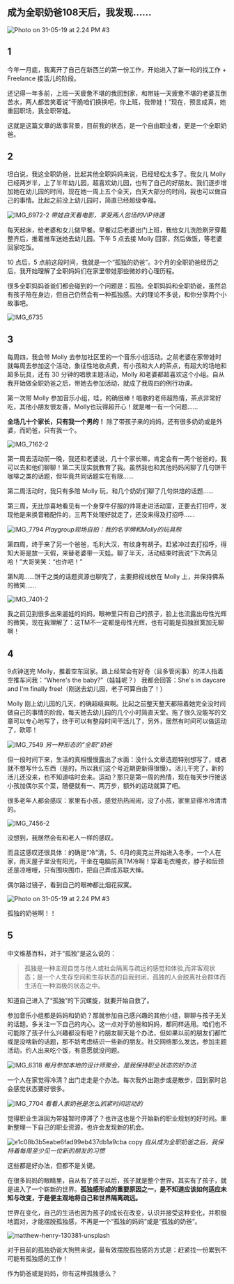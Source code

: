 ## 成为全职奶爸108天后，我发现……

![Photo on 31-05-19 at 2.24 PM #3](https://i.imgur.com/XLgtVSm.jpg)

## 1
今年一月底，我离开了自己在新西兰的第一份工作，开始进入了新一轮的找工作 + Freelance 接活儿的阶段。

还记得一年多前，上班一天疲惫不堪的我回到家，和带娃一天疲惫不堪的老婆互倒苦水，两人都苦笑着说“干脆咱们换换吧，你上班，我带娃！”现在，预言成真，她重回职场，我全职带娃。

这就是这篇文章的故事背景，目前我的状态，是一个自由职业者，更是一个全职奶爸。

## 2
坦白说，我这全职奶爸，比起其他全职妈妈来说，已经轻松太多了。我女儿 Molly 已经两岁半，上了半年幼儿园，超喜欢幼儿园，也有了自己的好朋友。我们逐步增加她在幼儿园的时间，现在她一周上五个全天，白天大部分的时间，我也可以做自己的事情。比起之前没上幼儿园时，简直已经超级幸福。

![IMG_6972-2](https://i.imgur.com/0rpIoDG.jpg)
*带娃白天看电影，享受两人包场的VIP待遇*

每天起床，给老婆和女儿做早餐。早餐过后老婆出门上班，我给女儿洗脸刷牙穿戴整齐后，推着推车送她去幼儿园。下午 5 点去接 Molly 回家，然后做饭，等老婆回家吃饭。

10 点后，5 点前这段时间，我就是一个“孤独的奶爸”。3个月的全职奶爸经历之后，我开始理解了全职妈妈们在家里带娃那些微妙的心理历程。

很多全职妈妈爸爸们都会碰到的一个问题是：孤独。全职妈妈和全职奶爸，虽然总有孩子陪在身边，但自己仍然会有一种孤独感。大的理论不多说，和你分享两个小故事吧。

![IMG_6735](https://i.imgur.com/uxNdPds.jpg)



## 3

每周四，我会带 Molly 去参加社区里的一个音乐小组活动。之前老婆在家带娃时就每周去参加这个活动，象征性地收点费，有小孩和大人的茶点，有超大的场地和超多玩具，还有 30 分钟的唱歌主题活动，Molly 和老婆都超喜欢这个小组。自从我开始做全职奶爸之后，带她去参加活动，就成了我周四的例行功课。

第一次带 Molly 参加音乐小组，哇，的确很棒！唱歌的老师超热情，茶点非常好吃，其他小朋友很友善，Molly也玩得超开心！就是唯一有一个问题……

**全场几十个家长，只有我一个男的！** 除了带孩子来的妈妈，还有很多奶奶或是外婆，而奶爸，只有我一个。

![IMG_7162-2](https://i.imgur.com/5ZYIAkU.jpg)

第一周去活动前一晚，我还和老婆说，几十个家长嘛，肯定会有一两个爸爸的，我可以去和他们聊聊！第二天现实就教育了我。虽然我也和其他妈妈闲聊了几句饼干咖啡之类的话题，但毕竟共同话题实在有限……

第二周活动时，我只有多陪 Molly 玩，和几个奶奶们聊了几句烘焙的话题……

第三周，无比惊喜地看见有一个身穿牛仔服的帅哥走进活动室，正要去打招呼，发现他是来换音箱配件的，三两下处理好就走了，还没来得及打招呼……

![IMG_7794](https://i.imgur.com/T5RXqXh.jpg)
*Playgroup现场自拍：我的名字牌和Molly的玩具熊*

第四周，终于来了另一个爸爸，毛利大汉，有纹身有胡子。赶紧冲过去打招呼，得知大哥是放一天假，来替老婆带一天娃。聊了半天，活动结束时我说“下次再见哈！”大哥笑笑：“也许吧！”

第N周……饼干之类的话题资源也聊完了，主要把视线放在 Molly 上，并保持佛系的微笑……

![IMG_7401-2](https://i.imgur.com/Ygq7D13.jpg)

我之前见到很多出来遛娃的妈妈，眼神里只有自己的孩子，脸上也流露出母性光辉的微笑，现在我理解了：这TM不一定都是母性光辉，也有可能是孤独寂寞加无聊啊！

## 4

9点钟送完 Molly，推着空车回家。路上经常会有好奇（且多管闲事）的洋人指着空推车问我：“Where's the baby?”（娃娃呢？） 我都会回答：She's in daycare and I'm finally free!（刚送去幼儿园，老子可算自由了！）

Molly 刚上幼儿园的几天，的确超级爽啊。比起之前整天整天都陪着她完全没时间做自己的事情的阶段，每天她去幼儿园的几个小时简直天堂。拖了很久没能写的文章可以专心地写了，终于可以有整段时间干活儿了，另外，居然有时间可以做运动了，欧耶！

![IMG_7549](https://i.imgur.com/8eAZMAT.jpg)
*另一种形态的“全职”奶爸*

但一段时间下来，生活的真相慢慢露出了水面：没什么文章选题特别想写了，或者就不想写什么东西（是的，所以我们这个号近期更新得很慢）。活儿干完了，新的活儿还没来，也不知道啥时会来。运动？那只是第一周的热情，现在每天步行接送小孩加偶尔买个菜，随便就有一、两万步，额外的运动就算了吧。

很多老年人都会感叹：家里有小孩，感觉热热闹闹，没了小孩，家里显得冷冷清清的。

![IMG_7456-2](https://i.imgur.com/ioa0zYo.jpg)

没想到，我居然会有和老人一样的感叹。

而且这感叹还很具体：的确是“冷”清，5、6月的奥克兰开始进入冬季，一个人在家，雨天屋子里没有阳光，干坐在电脑前真TM冷啊！穿着毛衣睡衣，脖子和后颈还是凉嗖嗖，只有围块围巾，把自己弄成苏联大婶。

偶尔路过镜子，看到自己的眼神都比烟花寂寞。

![Photo on 31-05-19 at 2.24 PM #3](https://i.imgur.com/XLgtVSm.jpg)

孤独的奶爸啊！！

## 5

中文维基百科，对于“孤独”是这么说的：

> 孤独是一种主观自觉与他人或社会隔离与疏远的感觉和体验,而非客观状态；是一个人生存空间和生存状态的自我封闭，孤独的人会脱离社会群体而生活在一种消极的状态之中。

知道自己进入了“孤独”的下沉螺旋，就要开始自救了。

参加音乐小组都是妈妈和奶奶？那就参加自己感兴趣的其他小组，聊聊与孩子无关的话题。多关注一下自己的内心。这一点对于奶爸和妈妈，都同样适用。咱们也不可能除了孩子什么兴趣都没有吧？约朋友聊天是个办法，但如果以前的朋友们都忙或是没啥新的话题，那不妨考虑结识一些新的朋友。社交网络那么发达，参加主题活动，约人出来吃个饭，有意愿就没问题。

![IMG_6318](https://i.imgur.com/vTB8N8j.jpg)
*每月参加本地的设计师聚会，是我保持职业状态的好办法*

一个人在家觉得冷清？出门走走是个办法。每次我外出跑步或是散步，回到家时总会感觉状态要好很多。

![IMG_7704](https://i.imgur.com/4k63PE8.jpg)
*看看人家奶爸是怎么抓紧时间运动的*

觉得职业生涯因为带娃暂时停滞了？也许这也是个开始新的职业规划的好时间。重新整理一下自己的职业资源，也许会发现新的机会。

![e1c08b3b5eabe6fad99eb437db1a9cba copy](https://i.imgur.com/HMeI2dI.jpg)
*自从成为全职奶爸之后，我保持着每周至少见一位新的朋友的习惯*

这些都是好办法，但都不是关键。

在很多妈妈的眼睛里，自从有了孩子以后，孩子就是整个世界。其实有了孩子，就是进入了一个崭新的世界。**孤独感形成的重要原因之一，是不知道应该如何适应未知与改变，于是便主观地将自己和世界隔离疏远。**

世界在变化，自己的生活也因为孩子的成长在改变，认识并接受这种变化，并积极地面对，才能摆脱孤独感，不再是一个“孤独的妈妈”或是“孤独的奶爸”。

![matthew-henry-130381-unsplash](https://i.imgur.com/i3Hxsh8.jpg)


对于目前的孤独奶爸大狗熊来说，最有效摆脱孤独感的方式是：赶紧找一份累到不可能有孤独感的工作！

作为奶爸或是妈妈，你有这种孤独感么？